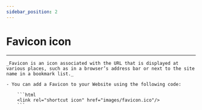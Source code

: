 ```yaml
---
sidebar_position: 2
---
```


# Favicon icon
<hr/>

<div className="mb-5"></div>

    _Favicon is an icon associated with the URL that is displayed at various places, such as in a browser’s address bar or next to the site name in a bookmark list._

    - You can add a Favicon to your Website using the following code:

        ```html
        <link rel="shortcut icon" href="images/favicon.ico"/>
        ```